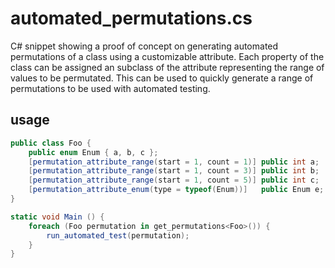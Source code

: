 # automated_permutations.cs

C# snippet showing a proof of concept on generating automated permutations of a class using a customizable attribute. Each property of the class can be assigned an subclass of the attribute representing the range of values to be permutated. This can be used to quickly generate a range of permutations to be used with automated testing.

## usage
```c#
public class Foo {
    public enum Enum { a, b, c };
    [permutation_attribute_range(start = 1, count = 1)] public int a;
    [permutation_attribute_range(start = 1, count = 3)] public int b;
    [permutation_attribute_range(start = 1, count = 5)] public int c;
    [permutation_attribute_enum(type = typeof(Enum))]   public Enum e;
}

static void Main () {
    foreach (Foo permutation in get_permutations<Foo>()) {
        run_automated_test(permutation);
    }
}
```

